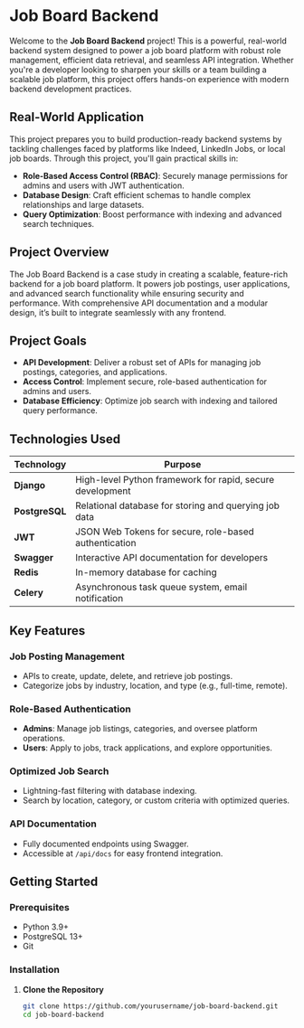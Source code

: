 # Job Board Backend

Welcome to the **Job Board Backend** project! This is a powerful, real-world backend system designed to power a job board platform with robust role management, efficient data retrieval, and seamless API integration. Whether you're a developer looking to sharpen your skills or a team building a scalable job platform, this project offers hands-on experience with modern backend development practices.

## Real-World Application

This project prepares you to build production-ready backend systems by tackling challenges faced by platforms like Indeed, LinkedIn Jobs, or local job boards. Through this project, you'll gain practical skills in:

- **Role-Based Access Control (RBAC)**: Securely manage permissions for admins and users with JWT authentication.
- **Database Design**: Craft efficient schemas to handle complex relationships and large datasets.
- **Query Optimization**: Boost performance with indexing and advanced search techniques.

## Project Overview

The Job Board Backend is a case study in creating a scalable, feature-rich backend for a job board platform. It powers job postings, user applications, and advanced search functionality while ensuring security and performance. With comprehensive API documentation and a modular design, it’s built to integrate seamlessly with any frontend.

## Project Goals

- **API Development**: Deliver a robust set of APIs for managing job postings, categories, and applications.
- **Access Control**: Implement secure, role-based authentication for admins and users.
- **Database Efficiency**: Optimize job search with indexing and tailored query performance.

## Technologies Used

| **Technology** | **Purpose**                       |
|-----------------|------------------------------------|
| **Django**     | High-level Python framework for rapid, secure development |
| **PostgreSQL** | Relational database for storing and querying job data     |
| **JWT**        | JSON Web Tokens for secure, role-based authentication     |
| **Swagger**    | Interactive API documentation for developers              |
| **Redis**      | In-memory database for caching                            |
| **Celery**     | Asynchronous task queue system, email notification        |

## Key Features

### Job Posting Management
- APIs to create, update, delete, and retrieve job postings.
- Categorize jobs by industry, location, and type (e.g., full-time, remote).

### Role-Based Authentication
- **Admins**: Manage job listings, categories, and oversee platform operations.
- **Users**: Apply to jobs, track applications, and explore opportunities.

### Optimized Job Search
- Lightning-fast filtering with database indexing.
- Search by location, category, or custom criteria with optimized queries.

### API Documentation
- Fully documented endpoints using Swagger.
- Accessible at `/api/docs` for easy frontend integration.

## Getting Started

### Prerequisites
- Python 3.9+
- PostgreSQL 13+
- Git

### Installation
1. **Clone the Repository**  
   ```bash
   git clone https://github.com/yourusername/job-board-backend.git
   cd job-board-backend